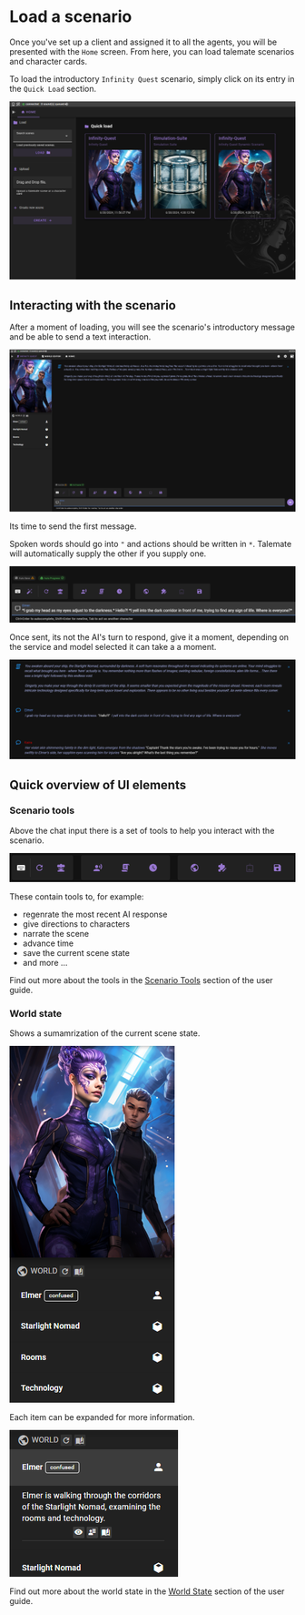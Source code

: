 # Load a scenario

Once you've set up a client and assigned it to all the agents, you will be presented with the `Home` screen. From here, you can load talemate scenarios and character cards.

To load the introductory `Infinity Quest` scenario, simply click on its entry in the `Quick Load` section.

![Load infinity quest](/img/0.26.0/getting-started-load-screen.png)

## Interacting with the scenario

After a moment of loading, you will see the scenario's introductory message and be able to send a text interaction.

![Getting stgarted scene 1](/img/0.26.0/getting-started-scene-1.png)

Its time to send the first message.

Spoken words should go into `"` and actions should be written in `*`. Talemate will automatically supply the other if you supply one. 

![Getting started first interaction](/img/0.26.0/getting-started-first-interaction.png)

Once sent, its not the AI's turn to respond, give it a moment, depending on the service and model selected it can take a a moment.

![Getting started first ai response](/img/0.26.0/getting-started-first-ai-response.png)

## Quick overview of UI elements

### Scenario tools

Above the chat input there is a set of tools to help you interact with the scenario.

![Getting started ui element tools](/img/0.26.0/getting-started-ui-element-tools.png)

These contain tools to, for example:

- regenrate the most recent AI response
- give directions to characters
- narrate the scene
- advance time
- save the current scene state
- and more ...

Find out more about the tools in the [Scenario Tools](/user-guide/playing/scenario-tools) section of the user guide.

### World state

Shows a sumamrization of the current scene state.

![getting started world state 1](/img/0.26.0/getting-started-world-state-1.png)

Each item can be expanded for more information.

![getting started world state 2](/img/0.26.0/getting-started-world-state-2.png)

Find out more about the world state in the [World State](/user-guide/playing/world-state) section of the user guide.

